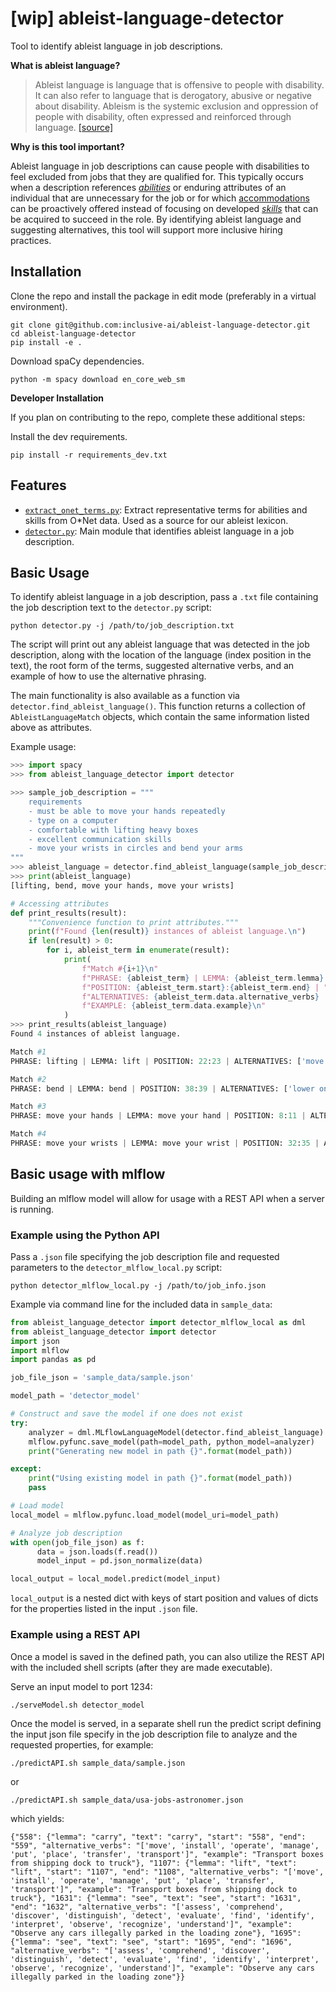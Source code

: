 # [wip] ableist-language-detector
Tool to identify ableist language in job descriptions.

**What is ableist language?**

> Ableist language is language that is offensive to people with disability. It can also refer to language that is derogatory, abusive or negative about disability. Ableism is the systemic exclusion and oppression of people with disability, often expressed and reinforced through language. [[source]](https://pwd.org.au/resources/disability-info/language-guide/ableist-language/)

**Why is this tool important?**

Ableist language in job descriptions can cause people with disabilities to feel excluded from jobs that they are qualified for. This typically occurs when a description references [*abilities*](https://www.onetonline.org/find/descriptor/browse/Abilities/) or enduring attributes of an individual that are unnecessary for the job or for which [accommodations](https://askjan.org/) can be proactively offered instead of focusing on developed [*skills*](https://www.onetonline.org/skills/) that can be acquired to succeed in the role. By identifying ableist language and suggesting alternatives, this tool will support more inclusive hiring practices.

## Installation

Clone the repo and install the package in edit mode (preferably in a virtual environment).
```
git clone git@github.com:inclusive-ai/ableist-language-detector.git
cd ableist-language-detector
pip install -e .
```

Download spaCy dependencies.
```
python -m spacy download en_core_web_sm
```

**Developer Installation**

If you plan on contributing to the repo, complete these additional steps:

Install the dev requirements.

```
pip install -r requirements_dev.txt
```

## Features

* [`extract_onet_terms.py`](ableist_language_detector/extract_terms.py): Extract representative terms for abilities and skills from O*Net data. Used as a source for our ableist lexicon.
* [`detector.py`](ableist_language_detector/detector.py): Main module that identifies ableist language in a job description.

## Basic Usage

To identify ableist language in a job description, pass a `.txt` file containing the job description text to the `detector.py` script:

```
python detector.py -j /path/to/job_description.txt
```

The script will print out any ableist language that was detected in the job description, along with the location of the language (index position in the text), the root form of the terms, suggested alternative verbs, and an example of how to use the alternative phrasing.

The main functionality is also available as a function via `detector.find_ableist_language()`. This function returns a collection of `AbleistLanguageMatch` objects, which contain the same information listed above as attributes.

Example usage:

```python
>>> import spacy
>>> from ableist_language_detector import detector

>>> sample_job_description = """
    requirements
    - must be able to move your hands repeatedly
    - type on a computer
    - comfortable with lifting heavy boxes
    - excellent communication skills
    - move your wrists in circles and bend your arms
"""
>>> ableist_language = detector.find_ableist_language(sample_job_description)
>>> print(ableist_language)
[lifting, bend, move your hands, move your wrists]

# Accessing attributes
def print_results(result):
    """Convenience function to print attributes."""
    print(f"Found {len(result)} instances of ableist language.\n")
    if len(result) > 0:
        for i, ableist_term in enumerate(result):
            print(
                f"Match #{i+1}\n"
                f"PHRASE: {ableist_term} | LEMMA: {ableist_term.lemma} | "
                f"POSITION: {ableist_term.start}:{ableist_term.end} | "
                f"ALTERNATIVES: {ableist_term.data.alternative_verbs} | "
                f"EXAMPLE: {ableist_term.data.example}\n"
            )
>>> print_results(ableist_language)
Found 4 instances of ableist language.

Match #1
PHRASE: lifting | LEMMA: lift | POSITION: 22:23 | ALTERNATIVES: ['move', 'install', 'operate', 'manage', 'put', 'place', 'transfer', 'transport'] | EXAMPLE: Transport boxes from shipping dock to truck

Match #2
PHRASE: bend | LEMMA: bend | POSITION: 38:39 | ALTERNATIVES: ['lower oneself', 'drop', 'move to', 'turn'] | EXAMPLE: Install new ethernet cables under floor rugs

Match #3
PHRASE: move your hands | LEMMA: move your hand | POSITION: 8:11 | ALTERNATIVES: ['observe', 'operate', 'transport', 'transfer', 'activate'] | EXAMPLE: Operates a machine using a lever

Match #4
PHRASE: move your wrists | LEMMA: move your wrist | POSITION: 32:35 | ALTERNATIVES: ['observe', 'operate', 'transport', 'transfer', 'activate'] | EXAMPLE: Operates a machine using a lever
```

## Basic usage with mlflow

Building an mlflow model will allow for usage with a REST API when a server is running.

### Example using the Python API

Pass a `.json` file specifying the job description file and requested parameters to the `detector_mlflow_local.py` script:

```
python detector_mlflow_local.py -j /path/to/job_info.json
```

Example via command line for the included data in `sample_data`:

```python
from ableist_language_detector import detector_mlflow_local as dml
from ableist_language_detector import detector
import json
import mlflow
import pandas as pd

job_file_json = 'sample_data/sample.json'

model_path = 'detector_model'

# Construct and save the model if one does not exist
try:
    analyzer = dml.MLflowLanguageModel(detector.find_ableist_language)
    mlflow.pyfunc.save_model(path=model_path, python_model=analyzer)
    print("Generating new model in path {}".format(model_path))

except:
    print("Using existing model in path {}".format(model_path))
    pass

# Load model
local_model = mlflow.pyfunc.load_model(model_uri=model_path)

# Analyze job description
with open(job_file_json) as f:
      data = json.loads(f.read())
      model_input = pd.json_normalize(data)

local_output = local_model.predict(model_input)

```
`local_output` is a nested dict with keys of start position and values of dicts
for the properties listed in the input `.json` file.

### Example using a REST API

Once a model is saved in the defined path, you can also utilize the REST API with the included shell scripts (after they are made executable).

Serve an input model to port 1234:

```
./serveModel.sh detector_model
```

Once the model is served, in a separate shell run the predict script defining the input json file specify in the job description file to analyze and the requested properties, for example:

```
./predictAPI.sh sample_data/sample.json
```
or
```
./predictAPI.sh sample_data/usa-jobs-astronomer.json
```

which yields:

```
{"558": {"lemma": "carry", "text": "carry", "start": "558", "end": "559", "alternative_verbs": "['move', 'install', 'operate', 'manage', 'put', 'place', 'transfer', 'transport']", "example": "Transport boxes from shipping dock to truck"}, "1107": {"lemma": "lift", "text": "lift", "start": "1107", "end": "1108", "alternative_verbs": "['move', 'install', 'operate', 'manage', 'put', 'place', 'transfer', 'transport']", "example": "Transport boxes from shipping dock to truck"}, "1631": {"lemma": "see", "text": "see", "start": "1631", "end": "1632", "alternative_verbs": "['assess', 'comprehend', 'discover', 'distinguish', 'detect', 'evaluate', 'find', 'identify', 'interpret', 'observe', 'recognize', 'understand']", "example": "Observe any cars illegally parked in the loading zone"}, "1695": {"lemma": "see", "text": "see", "start": "1695", "end": "1696", "alternative_verbs": "['assess', 'comprehend', 'discover', 'distinguish', 'detect', 'evaluate', 'find', 'identify', 'interpret', 'observe', 'recognize', 'understand']", "example": "Observe any cars illegally parked in the loading zone"}}
```
